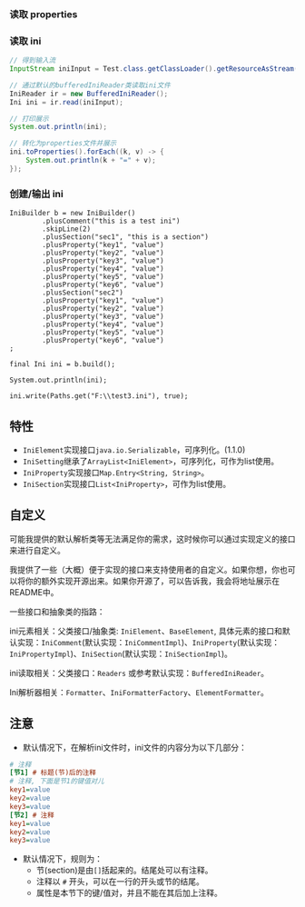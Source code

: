 ### 读取 properties

### 读取 ini
 
```java
// 得到输入流
InputStream iniInput = Test.class.getClassLoader().getResourceAsStream("test.ini");

// 通过默认的bufferedIniReader类读取ini文件
IniReader ir = new BufferedIniReader();
Ini ini = ir.read(iniInput);

// 打印展示
System.out.println(ini);

// 转化为properties文件并展示
ini.toProperties().forEach((k, v) -> {
    System.out.println(k + "=" + v);
});
```

### 创建/输出 ini
 
```
IniBuilder b = new IniBuilder()
        .plusComment("this is a test ini")
        .skipLine(2)
        .plusSection("sec1", "this is a section")
        .plusProperty("key1", "value")
        .plusProperty("key2", "value")
        .plusProperty("key3", "value")
        .plusProperty("key4", "value")
        .plusProperty("key5", "value")
        .plusProperty("key6", "value")
        .plusSection("sec2")
        .plusProperty("key1", "value")
        .plusProperty("key2", "value")
        .plusProperty("key3", "value")
        .plusProperty("key4", "value")
        .plusProperty("key5", "value")
        .plusProperty("key6", "value")
;
 
final Ini ini = b.build();
 
System.out.println(ini);
 
ini.write(Paths.get("F:\\test3.ini"), true);
```

## 特性
* `IniElement`实现接口`java.io.Serializable`，可序列化。(1.1.0)
* `IniSetting`继承了`ArrayList<IniElement>`，可序列化，可作为list使用。
* `IniProperty`实现接口`Map.Entry<String, String>`。
* `IniSection`实现接口`List<IniProperty>`，可作为list使用。


## 自定义
可能我提供的默认解析类等无法满足你的需求，这时候你可以通过实现定义的接口来进行自定义。

我提供了一些（大概）便于实现的接口来支持使用者的自定义。如果你想，你也可以将你的额外实现开源出来。如果你开源了，可以告诉我，我会将地址展示在README中。

一些接口和抽象类的指路：

ini元素相关：父类接口/抽象类: `IniElement`、`BaseElement`,  具体元素的接口和默认实现：`IniComment`(默认实现：`IniCommentImpl`)、`IniProperty`(默认实现：`IniPropertyImpl`)、`IniSection`(默认实现：`IniSectionImpl`)。

ini读取相关：父类接口：`Readers` 或参考默认实现：`BufferedIniReader`。

Ini解析器相关：`Formatter`、`IniFormatterFactory`、`ElementFormatter`。

## 注意

- 默认情况下，在解析ini文件时，ini文件的内容分为以下几部分：
```ini
# 注释
[节1] # 标题(节)后的注释
# 注释, 下面是节1的键值对儿
key1=value
key2=value
key3=value
[节2] # 注释
key1=value
key2=value
key3=value
```
- 默认情况下，规则为：
    - 节(section)是由`[]`括起来的。结尾处可以有注释。
    - 注释以 `#` 开头，可以在一行的开头或节的结尾。
    - 属性是本节下的键/值对，并且不能在其后加上注释。